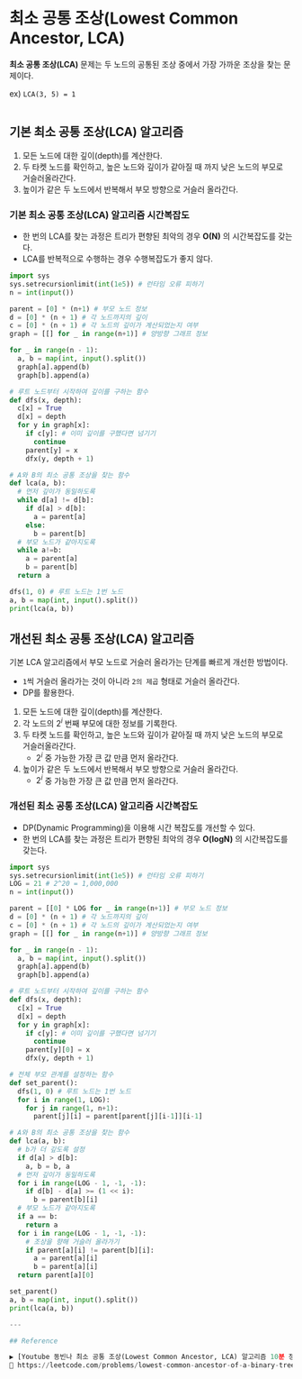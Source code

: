 # 최소 공통 조상(Lowest Common Ancestor, LCA)

**최소 공통 조상(LCA)** 문제는 두 노드의 공통된 조상 중에서 가장 가까운 조상을 찾는 문제이다.

ex) `LCA(3, 5) = 1`

<img src="" alt="" width="">

## 기본 최소 공통 조상(LCA) 알고리즘

1. 모든 노드에 대한 깊이(depth)를 계산한다.
2. 두 타켓 노드를 확인하고, 높은 노드와 깊이가 같아질 때 까지 낮은 노드의 부모로 거슬러올라간다.
3. 높이가 같은 두 노드에서 반복해서 부모 방향으로 거슬러 올라간다.

### 기본 최소 공통 조상(LCA) 알고리즘 시간복잡도

- 한 번의 LCA를 찾는 과정은 트리가 편향된 최악의 경우 **O(N)** 의 시간복잡도를 갖는다.
- LCA를 반복적으로 수행하는 경우 수행복잡도가 좋지 않다.

```python
import sys
sys.setrecursionlimit(int(1e5)) # 런타임 오류 피하기
n = int(input())

parent = [0] * (n+1) # 부모 노드 정보
d = [0] * (n + 1) # 각 노드까지의 깊이
c = [0] * (n + 1) # 각 노드의 깊이가 계산되었는지 여부
graph = [[] for _ in range(n+1)] # 양방향 그래프 정보

for _ in range(n - 1):
  a, b = map(int, input().split())
  graph[a].append(b)
  graph[b].append(a)

# 루트 노드부터 시작하여 깊이를 구하는 함수
def dfs(x, depth):
  c[x] = True
  d[x] = depth
  for y in graph[x]:
    if c[y]: # 이미 깊이를 구했다면 넘기기
      continue
    parent[y] = x
    dfx(y, depth + 1)

# A와 B의 최소 공통 조상을 찾는 함수
def lca(a, b):
  # 먼저 깊이가 동일하도록
  while d[a] != d[b]:
    if d[a] > d[b]:
      a = parent[a]
    else:
      b = parent[b]
  # 부모 노드가 같아지도록
  while a!=b:
    a = parent[a]
    b = parent[b]
  return a

dfs(1, 0) # 루트 노드는 1번 노드
a, b = map(int, input().split())
print(lca(a, b))
```

## 개선된 최소 공통 조상(LCA) 알고리즘

기본 LCA 알고리즘에서 부모 노드로 거슬러 올라가는 단계를 빠르게 개선한 방법이다.

- `1`씩 거슬러 올라가는 것이 아니라 `2의 제곱` 형태로 거슬러 올라간다.
- DP를 활용한다.

1. 모든 노드에 대한 깊이(depth)를 계산한다.
2. 각 노드의 $2^i$ 번째 부모에 대한 정보를 기록한다.
3. 두 타켓 노드를 확인하고, 높은 노드와 깊이가 같아질 때 까지 낮은 노드의 부모로 거슬러올라간다.
   - $2^i$ 중 가능한 가장 큰 값 만큼 먼저 올라간다.
4. 높이가 같은 두 노드에서 반복해서 부모 방향으로 거슬러 올라간다.
   - $2^i$ 중 가능한 가장 큰 값 만큼 먼저 올라간다.

### 개선된 최소 공통 조상(LCA) 알고리즘 시간복잡도

- DP(Dynamic Programming)을 이용해 시간 복잡도를 개선할 수 있다.
- 한 번의 LCA를 찾는 과정은 트리가 편향된 최악의 경우 **O(logN)** 의 시간복잡도를 갖는다.

```python
import sys
sys.setrecursionlimit(int(1e5)) # 런타임 오류 피하기
LOG = 21 # 2^20 = 1,000,000
n = int(input())

parent = [[0] * LOG for _ in range(n+1)] # 부모 노드 정보
d = [0] * (n + 1) # 각 노드까지의 깊이
c = [0] * (n + 1) # 각 노드의 깊이가 계산되었는지 여부
graph = [[] for _ in range(n+1)] # 양방향 그래프 정보

for _ in range(n - 1):
  a, b = map(int, input().split())
  graph[a].append(b)
  graph[b].append(a)

# 루트 노드부터 시작하여 깊이를 구하는 함수
def dfs(x, depth):
  c[x] = True
  d[x] = depth
  for y in graph[x]:
    if c[y]: # 이미 깊이를 구했다면 넘기기
      continue
    parent[y][0] = x
    dfx(y, depth + 1)

# 전체 부모 관계를 설정하는 함수
def set_parent():
  dfs(1, 0) # 루트 노드는 1번 노드
  for i in range(1, LOG):
    for j in range(1, n+1):
      parent[j][i] = parent[parent[j][i-1]][i-1]

# A와 B의 최소 공통 조상을 찾는 함수
def lca(a, b):
  # b가 더 깊도록 설정
  if d[a] > d[b]:
    a, b = b, a
  # 먼저 깊이가 동일하도록
  for i in range(LOG - 1, -1, -1):
    if d[b] - d[a] >= (1 << i):
      b = parent[b][i]
  # 부모 노드가 같아지도록
  if a == b:
    return a
  for i in range(LOG - 1, -1, -1):
    # 조상을 향해 거슬러 올라가기
    if parent[a][i] != parent[b][i]:
      a = parent[a][i]
      b = parent[a][i]
  return parent[a][0]

set_parent()
a, b = map(int, input().split())
print(lca(a, b))

---

## Reference

▶️ [Youtube 동빈나 최소 공통 조상(Lowest Common Ancestor, LCA) 알고리즘 10분 정복](https://www.youtube.com/watch?v=O895NbxirM8)
📄 https://leetcode.com/problems/lowest-common-ancestor-of-a-binary-tree/solutions/194159/official-solution/
```
